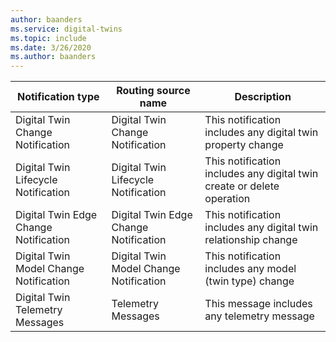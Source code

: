 ```yaml
---
author: baanders
ms.service: digital-twins
ms.topic: include
ms.date: 3/26/2020
ms.author: baanders
---
```


| Notification type | Routing source name | Description |
| --- | --- | --- |
| Digital Twin Change Notification | Digital Twin Change Notification    | This notification includes any digital twin property change |
| Digital Twin Lifecycle Notification | Digital Twin Lifecycle Notification    | This notification includes any digital twin create or delete operation |
| Digital Twin Edge Change Notification    | Digital Twin Edge Change Notification    | This notification includes any digital twin relationship change |
| Digital Twin Model Change Notification    | Digital Twin Model Change Notification    | This notification includes any model (twin type) change |
| Digital Twin Telemetry Messages|     Telemetry Messages | This message includes any telemetry message |